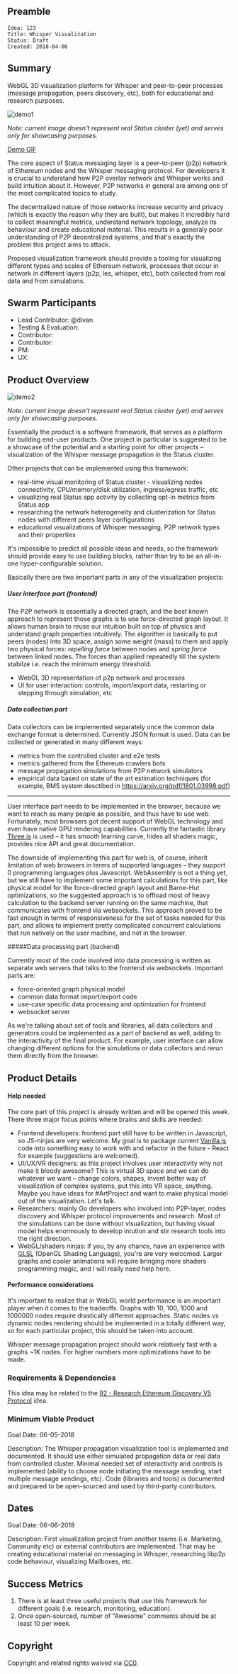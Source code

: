 ## Preamble

    Idea: 123
    Title: Whisper Visualization
    Status: Draft
    Created: 2018-04-06

## Summary
WebGL 3D visualization platform for Whisper and peer-to-peer processes (message propagation, peers discovery, etc), both for educational and research purposes.

![demo1](https://i.imgur.com/MZElq0K.png)

*Note: current image doesn't represent real Status cluster (yet) and serves only for showcasing purposes.*

[Demo GIF](https://i.imgur.com/GAu4zte.gifv)

The core aspect of Status messaging layer is a peer-to-peer (p2p) network of Ethereum nodes and the Whisper messaging protocol. For developers it is crucial to understand how P2P overlay network and Whisper works and build intuition about it. However, P2P networks in general are among one of the most complicated topics to study.

The decentralized nature of those networks increase security and privacy (which is exactly the reason why they are built), but makes it incredibly hard to collect meaningful metrics, understand network topology, analyze its behaviour and create educational material. This results in a generaly poor understanding of P2P decentralized systems, and that's exactly the problem this project aims to attack.

Proposed visualization framework should provide a tooling for visualizing different types and scales of Ethereum network, processes that occur in network in different layers (p2p, les, whisper, etc), both collected from real data and from simulations.

## Swarm Participants
- Lead Contributor: @divan
- Testing & Evaluation: 
- Contributor:
- Contributor:
- PM: 
- UX: 

## Product Overview

![demo2](https://i.imgur.com/9IajeMC.png)

*Note: current image doesn't represent real Status cluster (yet) and serves only for showcasing purposes.*

Essentially the product is a software framework, that serves as a platform for building end-user products. One project in particular is suggested to be a showcase of the potential and a starting point for other projects – visualization of the Whisper message propagation in the Status cluster.

Other projects that can be implemented using this framework:

- real-time visual monitoring of Status cluster - visualizing nodes connectivity, CPU/memory/disk utilization, ingress/egress traffic, etc
- visualizing real Status app activity by collecting opt-in metrics from Status app
- researching the network heterogeneity and clusterization for Status nodes with different peers layer configurations
- educational visualizations of Whisper messaging, P2P network types and their properties

It's impossible to predict all possible ideas and needs, so the framework should provide easy to use building blocks, rather than try to be an all-in-one hyper-configurable solution. 

Basically there are two important parts in any of the visualization projects:

##### User interface part (frontend)

The P2P network is essentially a directed graph, and the best known approach to represent those graphs is to use force-directed graph layout. It allows human brain to reuse our intuition built on top of physics and understand graph properties intuitively. The algorithm is basically to put peers (nodes) into 3D space, assign some weight (mass) to them and apply two physical forces: *repelling force* between nodes and *spring force* between linked nodes. The forces than applied repeatedly till the system stabilze i.e. reach the minimum energy threshold.

- WebGL 3D representation of p2p network and processes
- UI for user interaction: controls, import/export data, restarting or stepping through simulation, etc

##### Data collection part

Data collectors can be implemented separately once the common data exchange format is determined. Currently JSON format is used. Data can be collected or generated in many different ways:

- metrics from the controlled cluster and e2e tests
- metrics gathered from the Ethereum crawlers bots
- message propagation simulations from P2P network simulators
- empirical data based on state of the art estimation techniques (for example, BMS system desctibed in https://arxiv.org/pdf/1801.03998.pdf)

---

User interface part needs to be implemented in the browser, because we want to reach as many people as possible, and thus have to use web. Fortunately, most browsers got decent support of WebGL technology and even have native GPU rendering capabilities. Currently the fantastic library [Three.js](https://threejs.org) is used – it has smooth learning curve, hides all shaders magic, provides nice API and great documentation.

The downside of implementing this part for web is, of course, inherit limitation of web browsers in terms of supported languages – they support 0 programming languages plus Javascript. WebAssembly is not a thing yet, but we still have to implement some important calculations for this part, like physical model for the force-directed graph layout and Barne-Hut optimizations, so the suggested approach is to offload most of heavy calculation to the backend server running on the same machine, that communicates with frontend via websockets. This approach proved to be fast enough in terms of responsiveness for the set of tasks needed for this part, and allows to implement pretty complicated concurrent calculations that run natively on the user machine, and not in the browser.

#####Data processing part (backend)

Currently most of the code involved into data processing is written as separate web servers that talks to the frontend via websockets. Important parts are:

- force-oriented graph physical model
- common data format import/export code
- use-case specific data processing and optimization for frontend
- websocket server

As we're talking about set of tools and libraries, all data collectors and generators could be implemented as a part of backend as well, adding to the interactivity of the final product. For example, user interface can allow changing different options for the simulations or data collectors and rerun them directly from the browser.

## Product Details

#### Help needed

The core part of this project is already written and will be opened this week. There three major focus points where brains and skills are needed:

- Frontend developers: frontend part still have to be written in Javascript, so JS-ninjas are very welcome. My goal is to package current [Vanilla.js](http://vanilla-js.com) code into something easy to work with and refactor in the future - React for example (suggestions are welcomed).
- UI/UX/VR designers: as this project involves user interactivity why not make it bloody awesome? This is virtual 3D space and we can do whatever we want – change colors, shapes, invent better way of visualization of complex systems, put this into VR space, anything. Maybe you have ideas for #ArtProject and want to make physical model out of the visualization. Let's talk.
- Researchers: mainly Go developers who involved into P2P-layer, nodes discovery and Whisper protocol improvements and research. Most of the simulations can be done without visualization, but having visual model helps enormously to develop intution and stir research tools into the right direction.
- WebGL/shaders ninjas: if you, by any chance, have an experience with [GLSL](https://en.wikipedia.org/wiki/OpenGL_Shading_Language) (OpenGL Shading Language), you're are very welcomed. Larger graphs and cooler animations will require bringing more shaders programming magic, and I will really need help here.

#### Performance considerations

It's important to realize that in WebGL world performance is an important player when it comes to the tradeoffs. Graphs with 10, 100, 1000 and 1000000 nodes require drastically different approaches. Static nodes vs dynamic nodes rendering should be implemented in a totally different way, so for each particular project, this should be taken into account.

Whisper message propagation project should work relatively fast with a graphs ~1K nodes. For higher numbers more optimizations have to be made.

### Requirements & Dependencies
This idea may be related to the [92 - Research Ethereum Discovery V5 Protocol](https://github.com/status-im/ideas/blob/master/ideas/92-disc-v5-research.md) idea.

### Minimum Viable Product
Goal Date: 06-05-2018

Description: The Whisper propagation visualization tool is implemented and documented. It should use either simulated propagation data or real data from controlled cluster. Minimal needed set of interactivity and controls is implemented (ability to choose node initiating the message sending, start multiple message sendings, etc). Code (libraries and tools) is documented and prepared to be open-sourced and used by third-party contributors.

## Dates
Goal Date: 06-06-2018

Description:  First visualization project from another teams (i.e. Marketing, Community etc) or external contributors are implemented. That may be creating educational material on messaging in Whisper, researching libp2p code behaviour, visualizing Mailboxes, etc.

## Success Metrics
1. There is at least three useful projects that use this framework for different goals (i.e. research, monitoring, education).
2. Once open-sourced, number of "Awesome" comments should be at least 10 per week.

## Copyright
Copyright and related rights waived via [CC0](https://creativecommons.org/publicdomain/zero/1.0/).